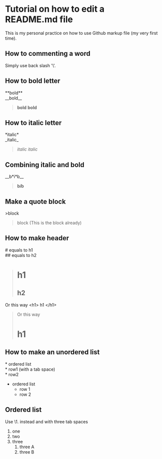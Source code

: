 # Tutorial on how to edit a README.md file
This is my personal practice on how to use Github markup file (my very first time). </br>

## How to commenting a word
Simply use back slash '\\'.

## How to bold letter
\*\*bold\*\* <br/>
\_\_bold\_\_
>**bold**
>__bold__

## How to italic letter
\*italic\* <br/>
\_italic\_
>*italic*
>_italic_

## Combining italic and bold
\_\_b\*i\*b\_\_ 
>__b*i*b__

## Make a quote block
\>block
>block (This is the block already)

## How to make header
\# equals to h1 <br/>
\#\# equals to h2
> # h1
> ## h2
Or this way \<h1\> h1 \<\/h1\>
>Or this way <h1> h1 </h1>

## How to make an unordered list
\* ordered list  </br>
  \*  row1 (with a tab space) </br>
  \* row2
* ordered list
  * row 1 
  * row 2 

## Ordered list
Use \1\. instead and with three tab spaces </br>
1. one 
1. two 
1. three
      1. three A
      1. three B


